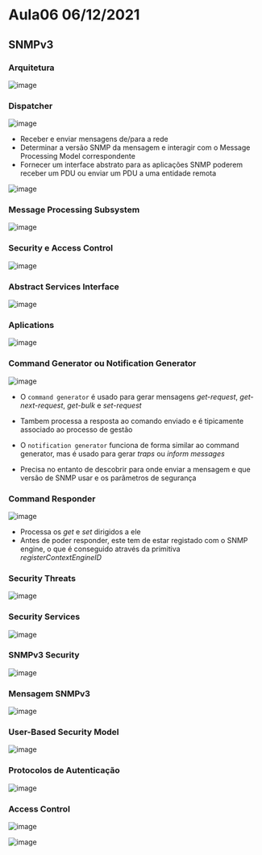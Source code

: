 # Aula06 06/12/2021

## SNMPv3

### Arquitetura

![image](https://user-images.githubusercontent.com/12052283/145233411-f315f894-474d-41cc-8d89-dfed64a4ede6.png)

### Dispatcher

![image](https://user-images.githubusercontent.com/12052283/145233652-23ea17e5-2837-46c7-a902-3218b6671b59.png)

- Receber e enviar mensagens de/para a rede
- Determinar a versão SNMP da mensagem e interagir com o Message Processing Model correspondente
- Fornecer um interface abstrato para as aplicações SNMP poderem receber um PDU ou enviar um PDU a uma entidade remota


![image](https://user-images.githubusercontent.com/12052283/145233727-fdaf3609-2665-48c6-a582-b4efd2c08aab.png)

### Message Processing Subsystem

![image](https://user-images.githubusercontent.com/12052283/145233801-fbeeef57-86a7-47e8-8788-6ce897f8b45e.png)

### Security e Access Control

![image](https://user-images.githubusercontent.com/12052283/145233936-9b1c4ce7-c26a-4ca7-9e5f-67ca5b97174c.png)

### Abstract Services Interface

![image](https://user-images.githubusercontent.com/12052283/145234024-0100d6be-6ee4-41d3-91dc-e40a762c0561.png)

### Aplications

![image](https://user-images.githubusercontent.com/12052283/145234088-29bbb3a8-3e48-4b72-a425-3361e6bbee6c.png)

### Command Generator ou Notification Generator

![image](https://user-images.githubusercontent.com/12052283/145234494-60c17b3a-7f34-4528-9eb1-8d3ec3b2d946.png)


- O `command generator` é usado para gerar mensagens *get-request*, *get-next-request*, *get-bulk* e *set-request*
- Tambem processa a resposta ao comando enviado e é tipicamente associado ao processo de gestão

- O `notification generator` funciona de forma similar ao command generator, mas é usado para gerar *traps* ou *inform messages*
- Precisa no entanto de descobrir para onde enviar a mensagem e que versão de SNMP usar e os parâmetros de segurança

### Command Responder

![image](https://user-images.githubusercontent.com/12052283/145234678-70138b3d-3e72-45c9-80d0-c3f3acdf3aa8.png)

- Processa os *get* e *set* dirigidos a ele
- Antes de poder responder, este tem de estar registado com o SNMP engine, o que é conseguido através da primitiva *registerContextEngineID*

### Security Threats

![image](https://user-images.githubusercontent.com/12052283/145234860-4d4cf1a4-88c0-4833-9423-154b8129cd94.png)

### Security Services

![image](https://user-images.githubusercontent.com/12052283/145234898-76488e89-33a9-4451-829b-797dee1a8acc.png)

### SNMPv3 Security

![image](https://user-images.githubusercontent.com/12052283/145234962-b01b23cd-c913-4be4-9a0e-cf3f2121b30f.png)

### Mensagem SNMPv3

![image](https://user-images.githubusercontent.com/12052283/145235048-c913b680-dad0-45d5-b671-f62e134b9e28.png)

### User-Based Security Model

![image](https://user-images.githubusercontent.com/12052283/145235140-aa983eb1-a027-4aa7-b18e-12e351d9cdb7.png)

### Protocolos de Autenticação

![image](https://user-images.githubusercontent.com/12052283/145235198-0c23a29e-69c6-4663-bb03-ef1cc8bb9d93.png)

### Access Control

![image](https://user-images.githubusercontent.com/12052283/145235276-e7073d47-519d-4546-80e3-8710f4247c6f.png)

![image](https://user-images.githubusercontent.com/12052283/145235321-cd094eb4-e08a-4abc-9362-44b9847bb506.png)
